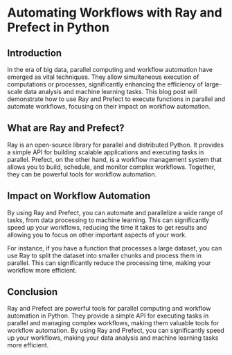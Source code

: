 # Automating Workflows with Ray and Prefect in Python

## Introduction

In the era of big data, parallel computing and workflow automation have emerged as vital techniques. They allow simultaneous execution of computations or processes, significantly enhancing the efficiency of large-scale data analysis and machine learning tasks. This blog post will demonstrate how to use Ray and Prefect to execute functions in parallel and automate workflows, focusing on their impact on workflow automation.

## What are Ray and Prefect?

Ray is an open-source library for parallel and distributed Python. It provides a simple API for building scalable applications and executing tasks in parallel. Prefect, on the other hand, is a workflow management system that allows you to build, schedule, and monitor complex workflows. Together, they can be powerful tools for workflow automation.

## Impact on Workflow Automation

By using Ray and Prefect, you can automate and parallelize a wide range of tasks, from data processing to machine learning. This can significantly speed up your workflows, reducing the time it takes to get results and allowing you to focus on other important aspects of your work.

For instance, if you have a function that processes a large dataset, you can use Ray to split the dataset into smaller chunks and process them in parallel. This can significantly reduce the processing time, making your workflow more efficient.

## Conclusion

Ray and Prefect are powerful tools for parallel computing and workflow automation in Python. They provide a simple API for executing tasks in parallel and managing complex workflows, making them valuable tools for workflow automation. By using Ray and Prefect, you can significantly speed up your workflows, making your data analysis and machine learning tasks more efficient.
